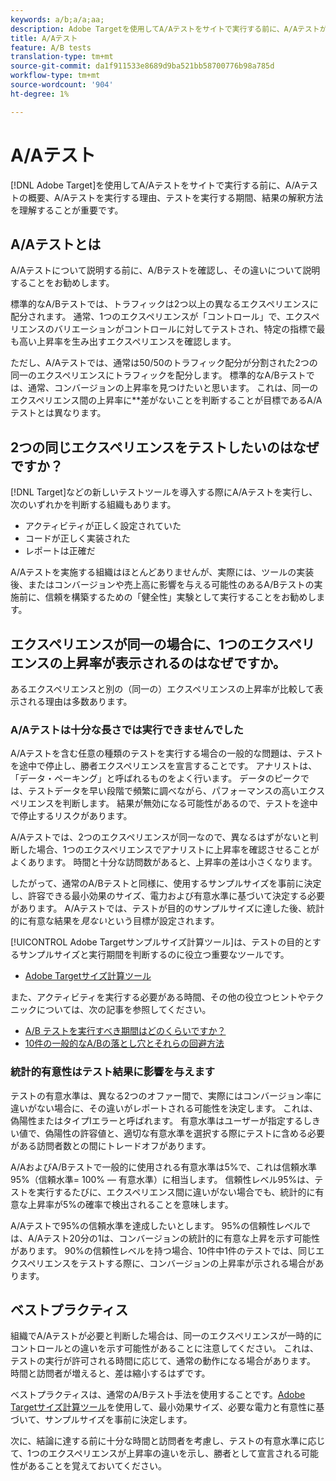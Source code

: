 ```yaml
---
keywords: a/b;a/a;aa;
description: Adobe Targetを使用してA/Aテストをサイトで実行する前に、A/Aテストが何であるか、A/Aテストを実行する理由、テストを実行する必要がある期間、結果の解釈方法を理解することが重要です。
title: A/Aテスト
feature: A/B tests
translation-type: tm+mt
source-git-commit: da1f911533e8689d9ba521bb58700776b98a785d
workflow-type: tm+mt
source-wordcount: '904'
ht-degree: 1%

---
```



# A/Aテスト

[!DNL Adobe Target]を使用してA/Aテストをサイトで実行する前に、A/Aテストの概要、A/Aテストを実行する理由、テストを実行する期間、結果の解釈方法を理解することが重要です。

## A/Aテストとは

A/Aテストについて説明する前に、A/Bテストを確認し、その違いについて説明することをお勧めします。

標準的なA/Bテストでは、トラフィックは2つ以上の異なるエクスペリエンスに配分されます。 通常、1つのエクスペリエンスが「コントロール」で、エクスペリエンスのバリエーションがコントロールに対してテストされ、特定の指標で最も高い上昇率を生み出すエクスペリエンスを確認します。

ただし、A/Aテストでは、通常は50/50のトラフィック配分が分割された2つの同一のエクスペリエンスにトラフィックを配分します。 標準的なA/Bテストでは、通常、コンバージョンの上昇率を見つけたいと思います。 これは、同一のエクスペリエンス間の上昇率に&#x200B;**&#x200B;差がないことを判断することが目標であるA/Aテストとは異なります。

## 2つの同じエクスペリエンスをテストしたいのはなぜですか？

[!DNL Target]などの新しいテストツールを導入する際にA/Aテストを実行し、次のいずれかを判断する組織もあります。

* アクティビティが正しく設定されていた
* コードが正しく実装された
* レポートは正確だ

A/Aテストを実施する組織はほとんどありませんが、実際には、ツールの実装後、またはコンバージョンや売上高に影響を与える可能性のあるA/Bテストの実施前に、信頼を構築するための「健全性」実験として実行することをお勧めします。

## エクスペリエンスが同一の場合に、1つのエクスペリエンスの上昇率が表示されるのはなぜですか。

あるエクスペリエンスと別の（同一の）エクスペリエンスの上昇率が比較して表示される理由は多数あります。

### A/Aテストは十分な長さでは実行できませんでした

A/Aテストを含む任意の種類のテストを実行する場合の一般的な問題は、テストを途中で停止し、勝者エクスペリエンスを宣言することです。 アナリストは、「データ・ペーキング」と呼ばれるものをよく行います。 データのピークでは、テストデータを早い段階で頻繁に調べながら、パフォーマンスの高いエクスペリエンスを判断します。 結果が無効になる可能性があるので、テストを途中で停止するリスクがあります。

A/Aテストでは、2つのエクスペリエンスが同一なので、異なるはずがないと判断した場合、1つのエクスペリエンスでアナリストに上昇率を確認させることがよくあります。 時間と十分な訪問数があると、上昇率の差は小さくなります。

したがって、通常のA/Bテストと同様に、使用するサンプルサイズを事前に決定し、許容できる最小効果のサイズ、電力および有意水準に基づいて決定する必要があります。 A/Aテストでは、テストが目的のサンプルサイズに達した後、統計的に有意な結果を&#x200B;*見ない*&#x200B;という目標が設定されます。

[!UICONTROL Adobe Targetサンプルサイズ計算ツール]は、テストの目的とするサンプルサイズと実行期間を判断するのに役立つ重要なツールです。

* [Adobe Targetサイズ計算ツール](/help/c-activities/t-test-ab/sample-size-determination.md#section_6B8725BD704C4AFE939EF2A6B6E834E6)

また、アクティビティを実行する必要がある時間、その他の役立つヒントやテクニックについては、次の記事を参照してください。

* [A/B テストを実行すべき期間はどのくらいですか？](/help/c-activities/t-test-ab/sample-size-determination.md)
* [10件の一般的なA/Bの落とし穴とそれらの回避方法](/help/c-activities/t-test-ab/common-ab-testing-pitfalls.md)

### 統計的有意性はテスト結果に影響を与えます

テストの有意水準は、異なる2つのオファー間で、実際にはコンバージョン率に違いがない場合に、その違いがレポートされる可能性を決定します。 これは、偽陽性またはタイプIエラーと呼ばれます。 有意水準はユーザーが指定するしきい値で、偽陽性の許容値と、適切な有意水準を選択する際にテストに含める必要がある訪問者数との間にトレードオフがあります。

A/AおよびA/Bテストで一般的に使用される有意水準は5%で、これは信頼水準95%（信頼水準= 100% — 有意水準）に相当します。 信頼性レベル95%は、テストを実行するたびに、エクスペリエンス間に違いがない場合でも、統計的に有意な上昇率が5%の確率で検出されることを意味します。

A/Aテストで95%の信頼水準を達成したいとします。 95%の信頼性レベルでは、A/Aテスト20分の1は、コンバージョンの統計的に有意な上昇を示す可能性があります。 90%の信頼性レベルを持つ場合、10件中1件のテストでは、同じエクスペリエンスをテストする際に、コンバージョンの上昇率が示される場合があります。

## ベストプラクティス

組織でA/Aテストが必要と判断した場合は、同一のエクスペリエンスが一時的にコントロールとの違いを示す可能性があることに注意してください。 これは、テストの実行が許可される時間に応じて、通常の動作になる場合があります。 時間と訪問者が増えると、差は縮小するはずです。

ベストプラクティスは、通常のA/Bテスト手法を使用することです。[Adobe Targetサイズ計算ツール](/help/c-activities/t-test-ab/sample-size-determination.md#section_6B8725BD704C4AFE939EF2A6B6E834E6)を使用して、最小効果サイズ、必要な電力と有意性に基づいて、サンプルサイズを事前に決定します。

次に、結論に達する前に十分な時間と訪問者を考慮し、テストの有意水準に応じて、1つのエクスペリエンスが上昇率の違いを示し、勝者として宣言される可能性があることを覚えておいてください。
